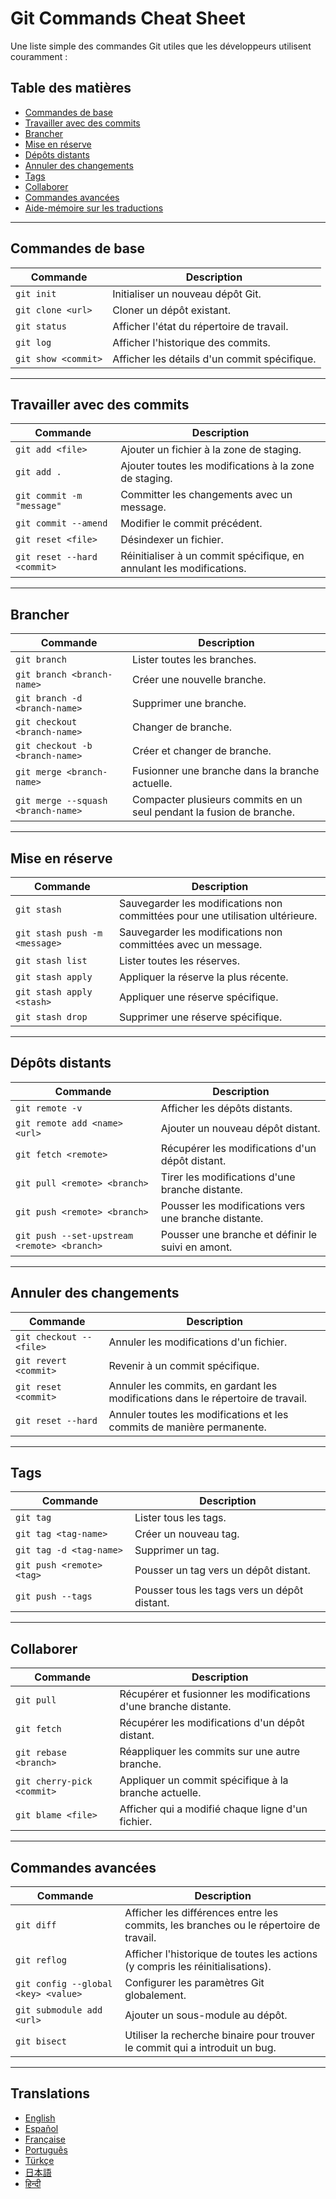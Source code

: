 # Git Commands Cheat Sheet

Une liste simple des commandes Git utiles que les développeurs utilisent couramment :

## Table des matières
- [Commandes de base](#commandes-de-base)
- [Travailler avec des commits](#travailler-avec-des-commits)
- [Brancher](#brancher)
- [Mise en réserve](#mise-en-réserve)
- [Dépôts distants](#dépôts-distants)
- [Annuler des changements](#annuler-des-changements)
- [Tags](#tags)
- [Collaborer](#collaborer)
- [Commandes avancées](#commandes-avancées)
- [Aide-mémoire sur les traductions](#translations)

---

## Commandes de base
| Commande                 | Description                                      |
|--------------------------|--------------------------------------------------|
| `git init`               | Initialiser un nouveau dépôt Git.                |
| `git clone <url>`        | Cloner un dépôt existant.                        |
| `git status`             | Afficher l'état du répertoire de travail.        |
| `git log`                | Afficher l'historique des commits.               |
| `git show <commit>`      | Afficher les détails d'un commit spécifique.     |

---

## Travailler avec des commits
| Commande                            | Description                                    |
|-------------------------------------|------------------------------------------------|
| `git add <file>`                    | Ajouter un fichier à la zone de staging.       |
| `git add .`                         | Ajouter toutes les modifications à la zone de staging. |
| `git commit -m "message"`           | Committer les changements avec un message.     |
| `git commit --amend`                | Modifier le commit précédent.                  |
| `git reset <file>`                  | Désindexer un fichier.                         |
| `git reset --hard <commit>`         | Réinitialiser à un commit spécifique, en annulant les modifications. |

---

## Brancher
| Commande                             | Description                                     |
|--------------------------------------|-------------------------------------------------|
| `git branch`                         | Lister toutes les branches.                     |
| `git branch <branch-name>`           | Créer une nouvelle branche.                     |
| `git branch -d <branch-name>`        | Supprimer une branche.                          |
| `git checkout <branch-name>`         | Changer de branche.                             |
| `git checkout -b <branch-name>`      | Créer et changer de branche.                    |
| `git merge <branch-name>`            | Fusionner une branche dans la branche actuelle. |
| `git merge --squash <branch-name>`   | Compacter plusieurs commits en un seul pendant la fusion de branche. |

---

## Mise en réserve
| Commande                   | Description                                    |
|----------------------------|------------------------------------------------|
| `git stash`                | Sauvegarder les modifications non committées pour une utilisation ultérieure. |
| `git stash push -m <message>` | Sauvegarder les modifications non committées avec un message. |
| `git stash list`           | Lister toutes les réserves.                    |
| `git stash apply`          | Appliquer la réserve la plus récente.          |
| `git stash apply <stash>`  | Appliquer une réserve spécifique.              |
| `git stash drop`           | Supprimer une réserve spécifique.              |

---

## Dépôts distants
| Commande                                   | Description                                    |
|--------------------------------------------|------------------------------------------------|
| `git remote -v`                            | Afficher les dépôts distants.                  |
| `git remote add <name> <url>`              | Ajouter un nouveau dépôt distant.              |
| `git fetch <remote>`                       | Récupérer les modifications d'un dépôt distant. |
| `git pull <remote> <branch>`               | Tirer les modifications d'une branche distante. |
| `git push <remote> <branch>`               | Pousser les modifications vers une branche distante. |
| `git push --set-upstream <remote> <branch>` | Pousser une branche et définir le suivi en amont. |

---

## Annuler des changements
| Commande                             | Description                                   |
|--------------------------------------|-----------------------------------------------|
| `git checkout -- <file>`             | Annuler les modifications d'un fichier.       |
| `git revert <commit>`                | Revenir à un commit spécifique.               |
| `git reset <commit>`                 | Annuler les commits, en gardant les modifications dans le répertoire de travail. |
| `git reset --hard`                   | Annuler toutes les modifications et les commits de manière permanente. |

---

## Tags
| Commande                             | Description                                   |
|--------------------------------------|-----------------------------------------------|
| `git tag`                            | Lister tous les tags.                         |
| `git tag <tag-name>`                 | Créer un nouveau tag.                         |
| `git tag -d <tag-name>`              | Supprimer un tag.                             |
| `git push <remote> <tag>`            | Pousser un tag vers un dépôt distant.         |
| `git push --tags`                    | Pousser tous les tags vers un dépôt distant.  |

---

## Collaborer
| Commande                            | Description                                   |
|-------------------------------------|-----------------------------------------------|
| `git pull`                          | Récupérer et fusionner les modifications d'une branche distante. |
| `git fetch`                         | Récupérer les modifications d'un dépôt distant. |
| `git rebase <branch>`               | Réappliquer les commits sur une autre branche. |
| `git cherry-pick <commit>`          | Appliquer un commit spécifique à la branche actuelle. |
| `git blame <file>`                  | Afficher qui a modifié chaque ligne d'un fichier. |

---

## Commandes avancées
| Commande                            | Description                                   |
|-------------------------------------|-----------------------------------------------|
| `git diff`                          | Afficher les différences entre les commits, les branches ou le répertoire de travail. |
| `git reflog`                        | Afficher l'historique de toutes les actions (y compris les réinitialisations). |
| `git config --global <key> <value>` | Configurer les paramètres Git globalement.    |
| `git submodule add <url>`           | Ajouter un sous-module au dépôt.              |
| `git bisect`                        | Utiliser la recherche binaire pour trouver le commit qui a introduit un bug. |

---

## Translations
- [English](README.md)
- [Español](README.es.md)
- [Française](README.fr.md)
- [Português](README.pt.md)
- [Türkçe](README.tr.md)
- [日本語](README.jp.md)
- [हिन्दी](README.hi.md)
